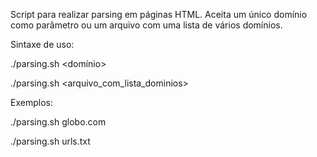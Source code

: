 Script para realizar parsing em páginas HTML. Aceita um único domínio como parâmetro ou um arquivo com uma lista de vários domínios.

Sintaxe de uso:

./parsing.sh <domínio>

./parsing.sh <arquivo_com_lista_dominios>



Exemplos:

./parsing.sh globo.com

./parsing.sh urls.txt
